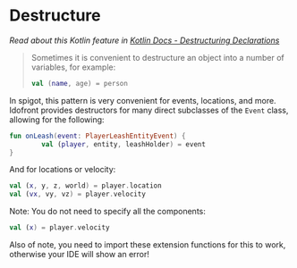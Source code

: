 # Destructure
*Read about this Kotlin feature in [Kotlin Docs - Destructuring Declarations](https://kotlinlang.org/docs/reference/multi-declarations.html)*

> Sometimes it is convenient to destructure an object into a number of variables, for example:
>
> ```kotlin
> val (name, age) = person
> ```

In spigot, this pattern is very convenient for events, locations, and more. Idofront provides destructors for many direct subclasses of the `Event` class, allowing for the following:

```kotlin
fun onLeash(event: PlayerLeashEntityEvent) {
        val (player, entity, leashHolder) = event
}
```

And for locations or velocity:

```kotlin
val (x, y, z, world) = player.location
val (vx, vy, vz) = player.velocity
```

Note: You do not need to specify all the components:

```kotlin
val (x) = player.velocity
```

Also of note, you need to import these extension functions for this to work, otherwise your IDE will show an error!
